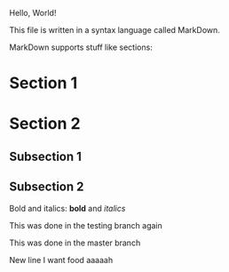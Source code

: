 Hello, World!

This file is written in a syntax language called MarkDown.

MarkDown supports stuff like sections:

# Section 1

# Section 2

## Subsection 1

## Subsection 2

Bold and italics: **bold** and *italics*

This was done in the testing branch again

This was done in the master branch

New line
 I want food aaaaah
